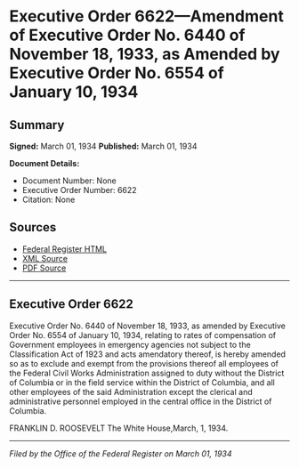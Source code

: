 # Executive Order 6622—Amendment of Executive Order No. 6440 of November 18, 1933, as Amended by Executive Order No. 6554 of January 10, 1934

## Summary

**Signed:** March 01, 1934
**Published:** March 01, 1934

**Document Details:**
- Document Number: None
- Executive Order Number: 6622
- Citation: None

## Sources
- [Federal Register HTML](https://www.presidency.ucsb.edu/documents/executive-order-6622-amendment-executive-order-no-6440-november-18-1933-amended-executive)
- [XML Source](None)
- [PDF Source](None)

---

## Executive Order 6622

Executive Order No. 6440 of November 18, 1933, as amended by Executive Order No. 6554 of January 10, 1934, relating to rates of compensation of Government employees in emergency agencies not subject to the Classification Act of 1923 and acts amendatory thereof, is hereby amended so as to exclude and exempt from the provisions thereof all employees of the Federal Civil Works Administration assigned to duty without the District of Columbia or in the field service within the District of Columbia, and all other employees of the said Administration except the clerical and administrative personnel employed in the central office in the District of Columbia.

FRANKLIN D. ROOSEVELT
The White House,March, 1, 1934.

---

*Filed by the Office of the Federal Register on March 01, 1934*
